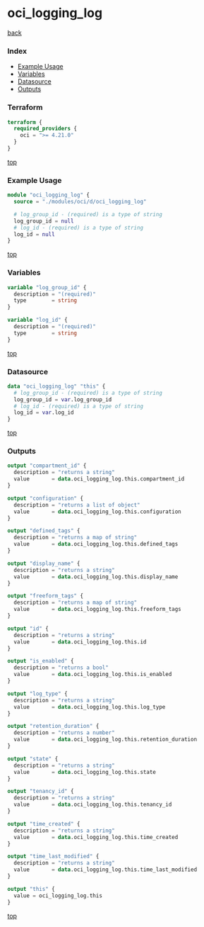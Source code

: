 # oci_logging_log

[back](../oci.md)

### Index

- [Example Usage](#example-usage)
- [Variables](#variables)
- [Datasource](#datasource)
- [Outputs](#outputs)

### Terraform

```terraform
terraform {
  required_providers {
    oci = ">= 4.21.0"
  }
}
```

[top](#index)

### Example Usage

```terraform
module "oci_logging_log" {
  source = "./modules/oci/d/oci_logging_log"

  # log_group_id - (required) is a type of string
  log_group_id = null
  # log_id - (required) is a type of string
  log_id = null
}
```

[top](#index)

### Variables

```terraform
variable "log_group_id" {
  description = "(required)"
  type        = string
}

variable "log_id" {
  description = "(required)"
  type        = string
}
```

[top](#index)

### Datasource

```terraform
data "oci_logging_log" "this" {
  # log_group_id - (required) is a type of string
  log_group_id = var.log_group_id
  # log_id - (required) is a type of string
  log_id = var.log_id
}
```

[top](#index)

### Outputs

```terraform
output "compartment_id" {
  description = "returns a string"
  value       = data.oci_logging_log.this.compartment_id
}

output "configuration" {
  description = "returns a list of object"
  value       = data.oci_logging_log.this.configuration
}

output "defined_tags" {
  description = "returns a map of string"
  value       = data.oci_logging_log.this.defined_tags
}

output "display_name" {
  description = "returns a string"
  value       = data.oci_logging_log.this.display_name
}

output "freeform_tags" {
  description = "returns a map of string"
  value       = data.oci_logging_log.this.freeform_tags
}

output "id" {
  description = "returns a string"
  value       = data.oci_logging_log.this.id
}

output "is_enabled" {
  description = "returns a bool"
  value       = data.oci_logging_log.this.is_enabled
}

output "log_type" {
  description = "returns a string"
  value       = data.oci_logging_log.this.log_type
}

output "retention_duration" {
  description = "returns a number"
  value       = data.oci_logging_log.this.retention_duration
}

output "state" {
  description = "returns a string"
  value       = data.oci_logging_log.this.state
}

output "tenancy_id" {
  description = "returns a string"
  value       = data.oci_logging_log.this.tenancy_id
}

output "time_created" {
  description = "returns a string"
  value       = data.oci_logging_log.this.time_created
}

output "time_last_modified" {
  description = "returns a string"
  value       = data.oci_logging_log.this.time_last_modified
}

output "this" {
  value = oci_logging_log.this
}
```

[top](#index)